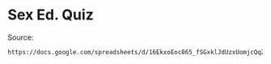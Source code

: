   # Sex Ed. Quiz

  Source:
  ```
https://docs.google.com/spreadsheets/d/16EkxoEoc865_fSGxklJdUzxUomjcQqZjFd2sedjKJdU/edit#gid=0
```
